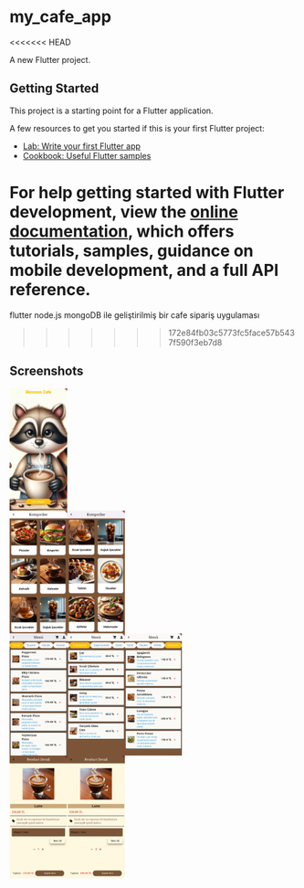 # my_cafe_app
<<<<<<< HEAD

A new Flutter project.

## Getting Started

This project is a starting point for a Flutter application.

A few resources to get you started if this is your first Flutter project:

- [Lab: Write your first Flutter app](https://docs.flutter.dev/get-started/codelab)
- [Cookbook: Useful Flutter samples](https://docs.flutter.dev/cookbook)

For help getting started with Flutter development, view the
[online documentation](https://docs.flutter.dev/), which offers tutorials,
samples, guidance on mobile development, and a full API reference.
=======
flutter node.js mongoDB ile geliştirilmiş bir cafe sipariş uygulaması
>>>>>>> 172e84fb03c5773fc5face57b5437f590f3eb7d8

## Screenshots
<div style="display: flex; margin: 50 px;">
<img src="https://github.com/ayselcetin07/my_cafe_app/blob/main/assets/screenshots/anasayfa.jpg" alt="anasayfa resmi" width="20%">
</div>


<div style="display: flex; margin: 50 px;">
<img src="https://github.com/ayselcetin07/my_cafe_app/blob/main/assets/screenshots/kategoriler1.jpg" alt="kategoriler sayfası" width="20%">
<img src="https://github.com/ayselcetin07/my_cafe_app/blob/main/assets/screenshots/kategoriler2.jpg" alt="kategoriler sayfası2" width="20%">
</div>

<div style="display: flex; margin: 50 px;">
<img src="https://github.com/ayselcetin07/my_cafe_app/blob/main/assets/screenshots/menu1.jpg" alt="menu sayfası" width="20%">
<img src="https://github.com/ayselcetin07/my_cafe_app/blob/main/assets/screenshots/menu2.jpg" alt="menu sayfası2" width="20%">
<img src="https://github.com/ayselcetin07/my_cafe_app/blob/main/assets/screenshots/menu3.jpg"  alt="menu sayfası3" width="20%">
</div>

<div style="display: flex; margin: 50 px;">
<img src="https://github.com/ayselcetin07/my_cafe_app/blob/main/assets/screenshots/productdetail1.jpg"  alt="detay sayfası" width="20%">
<img src="https://github.com/ayselcetin07/my_cafe_app/blob/main/assets/screenshots/productdetail2.jpg"  alt="detay sayfası" width="20%">

</div>
